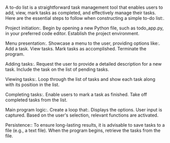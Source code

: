 A to-do list is a straightforward task management tool that enables users to add, view, mark tasks as completed, and effectively manage their tasks. Here are the essential steps to follow when constructing a simple to-do list:. 

Project initiation:. 
Begin by opening a new Python file, such as todo_app.py, in your preferred code editor. 
Establish the project environment. 

Menu presentation:. 
Showcase a menu to the user, providing options like:. 
Add a task. 
View tasks. 
Mark tasks as accomplished. 
Terminate the program. 

Adding tasks:. 
Request the user to provide a detailed description for a new task. 
Include the task on the list of pending tasks. 

Viewing tasks:. 
Loop through the list of tasks and show each task along with its position in the list. 

Completing tasks:. 
Enable users to mark a task as finished. 
Take off completed tasks from the list. 

Main program logic:. 
Create a loop that:. 
Displays the options. 
User input is captured. 
Based on the user's selection, relevant functions are activated. 

Persistence:: 
To ensure long-lasting results, it is advisable to save tasks to a file (e.g., a text file). 
When the program begins, retrieve the tasks from the file.

